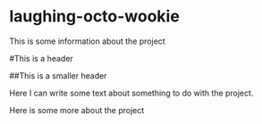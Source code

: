 # laughing-octo-wookie

This is some information about the project

#This is a header

##This is a smaller header

Here I can write some text about something to do with the project.

Here is some more about the project
